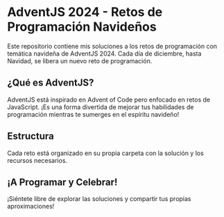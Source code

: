 # AdventJS 2024 - Retos de Programación Navideños 

Este repositorio contiene mis soluciones a los retos de programación con temática navideña de AdventJS 2024. Cada día de diciembre, hasta Navidad, se libera un nuevo reto de programación.

## ¿Qué es AdventJS?

AdventJS está inspirado en Advent of Code pero enfocado en retos de JavaScript. ¡Es una forma divertida de mejorar tus habilidades de programación mientras te sumerges en el espíritu navideño! 

## Estructura

Cada reto está organizado en su propia carpeta con la solución y los recursos necesarios.

## ¡A Programar y Celebrar! 

¡Siéntete libre de explorar las soluciones y compartir tus propias aproximaciones!
